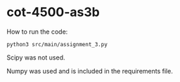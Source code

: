 # cot-4500-as3b
How to run the code:
```
python3 src/main/assignment_3.py
```
Scipy was not used. 

Numpy was used and is included in the requirements file. 
